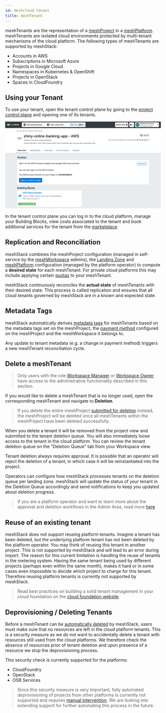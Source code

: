 ```yaml
---
id: meshcloud.tenant
title: meshTenant
---
```


meshTenants are the representation of a [meshProject](./meshcloud.project.md) in a [meshPlatform](./meshcloud.platforms.md).
meshTenants are isolated cloud environments protected by multi-tenant mechanisms of the cloud platform. The following types of meshTenants are supported by meshStack:

- Accounts in AWS
- Subscriptions in Microsoft Azure
- Projects in Google Cloud
- Namespaces in Kubernetes & OpenShift
- Projects in OpenStack
- Spaces in CloudFoundry

## Using your Tenant

To use your tenant, open the tenant control plane by going to the [project control plane](./meshcloud.project.md#manage-meshprojects) and opening one of its tenants.

![Tenant Control Plane](assets/tenants/control-plane.png)

In the tenant control plane you can log in to the cloud platform, manage your Building Blocks, view costs associated to the tenant and book additional services for the tenant from the [marketplace](./marketplace.index.md).

## Replication and Reconciliation

meshStack combines the meshProject configuration (managed in self-service by the [meshWorkspace](./meshcloud.workspace.md) admins), the [Landing Zone](./meshcloud.landing-zones.md) and [meshPlatform](./meshcloud.platforms.md) configuration (managed by the platform operator) to compute a **desired state** for each meshTenant. For private cloud platforms this may include applying certain [quotas](./meshcloud.tenant-quota.md) to your meshTenant.

meshStack continuously reconciles the **actual state** of meshTenants with their desired state. This process is called replication and ensures that all cloud tenants governed by meshStack are in a known and expected state.

## Metadata Tags

meshStack automatically derives [metadata tags](./meshcloud.metadata-tags.md) for meshTenants based on the metadata tags set on the meshProject, the [payment method](./meshcloud.payment-methods.md) configured on the meshProject and
the meshWorkspace it belongs to.

Any update to tenant metadata (e.g. a change in payment method) triggers a new meshTenant reconciliation cycle.

## Delete a meshTenant

> Only users with the role [Workspace Manager](meshcloud.workspace.md#assign-meshworkspace-roles) or [Workspace Owner](meshcloud.workspace.md#assign-meshworkspace-roles) have access to the administrative functionality described in this section.

If you would like to delete a meshTenant that is no longer used, open the corresponding meshTenant and navigate to **Deletion**.

> If you delete the entire meshProject [submitted for deletion](meshcloud.project.md#delete-a-meshproject) instead,
> the meshProject will be deleted once all meshTenants within the meshProject have been deleted successfully.

When you delete a tenant it will be removed from the project view and submitted to the tenant deletion queue. You will also immediately loose access to the tenant in the cloud platform.
You can review the tenant deletion queue on the "Deletion Queue" tab from your Workspace view.

Tenant deletion always requires approval. It is possible that an operator will reject the deletion of a tenant, in which case it will be reinstantiated into the project.

Operators can configure how meshStack processes tenants on the deletion queue per landing zone.
meshStack will update the status of your tenant in the Deletion Queue accordingly and send notifications to keep you updated about deletion progress.

> If you are a platform operator and want to learn more about the approval and deletion workflows in the Admin Area, read more [here](./administration.delete-tenants.md)

## Reuse of an existing tenant

meshStack does not support reusing platform tenants. Imagine a tenant has been deleted, but the underlying platform tenant has not been deleted by the platform operator. You may think of reusing this tenant in another project. This is not supported by meshStack and will lead to an error during import. The reason for this current limitation is handling the reuse of tenants in the metering system. Having the same tenant being used by different projects (perhaps even within the same month), makes it hard or in some cases even impossible to decide which project to charge for this tenant. Therefore reusing platform tenants is currently not supported by meshStack.

> Read best practices on building a solid tenant management in your cloud foundation on the [cloud foundation website](https://cloudfoundation.org/maturity-model/tenant-management/).

## Deprovisioning / Deleting Tenants

Before a meshTenant can be [automatically deleted](meshcloud.tenant.md#automatic-deletion) by meshStack, users must make sure that no resources are left in the cloud platform tenants. This is a security measure as we do not want to accidentally delete a tenant with resources still used from the cloud platforms. We therefore check the absence of resources prior of tenant deletion and upon presence of a resource we stop the deprovisioning process.

This security check is currently supported for the platforms:

- CloudFoundry
- OpenStack
- OSB Services

> Since this security measure is very important, fully automated deprovisioning of projects from other platforms is currently not supported and requires [manual intervention](administration.projects.md#delete-tenants). We are looking into extending support for further automating this process in the future.
